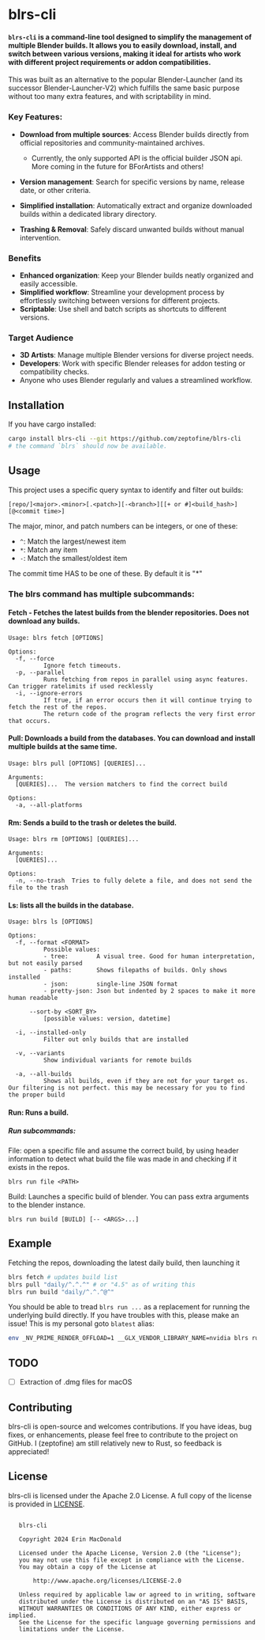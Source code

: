 # blrs-cli

#### `blrs-cli` is a command-line tool designed to simplify the management of multiple Blender builds. It allows you to easily download, install, and switch between various versions, making it ideal for artists who work with different project requirements or addon compatibilities.

This was built as an alternative to the popular Blender-Launcher (and its successor Blender-Launcher-V2) which fulfills
the same basic purpose without too many extra features, and with scriptability in mind.

### Key Features:

- **Download from multiple sources**: Access Blender builds directly from official repositories and community-maintained archives.
    - Currently, the only supported API is the official builder JSON api. More coming in the future for BForArtists and others!

- **Version management**: Search for specific versions by name, release date, or other criteria.
- **Simplified installation**: Automatically extract and organize downloaded builds within a dedicated library directory.
- **Trashing & Removal**: Safely discard unwanted builds without manual intervention.

### Benefits

- **Enhanced organization**: Keep your Blender builds neatly organized and easily accessible.
- **Simplified workflow**: Streamline your development process by effortlessly switching between versions for different projects.
- **Scriptable**: Use shell and batch scripts as shortcuts to different versions.


### Target Audience

- **3D Artists**: Manage multiple Blender versions for diverse project needs.
- **Developers**: Work with specific Blender releases for addon testing or compatibility checks.
- Anyone who uses Blender regularly and values a streamlined workflow.

## Installation
If you have cargo installed:
```sh
cargo install blrs-cli --git https://github.com/zeptofine/blrs-cli
# the command `blrs` should now be available.
```

## Usage

This project uses a specific query syntax to identify and filter out builds:
```
[repo/]<major>.<minor>[.<patch>][-<branch>][[+ or #]<build_hash>][@<commit time>]
```

The major, minor, and patch numbers can be integers, or one of these:
- `^`: Match the largest/newest item
- `*`: Match any item
- `-`: Match the smallest/oldest item

The commit time HAS to be one of these. By default it is "*"

### The blrs command has multiple subcommands:

#### Fetch - Fetches the latest builds from the blender repositories. Does not download any builds.
```
Usage: blrs fetch [OPTIONS]

Options:
  -f, --force
          Ignore fetch timeouts. 
  -p, --parallel
          Runs fetching from repos in parallel using async features. Can trigger ratelimits if used recklessly
  -i, --ignore-errors
          If true, if an error occurs then it will continue trying to fetch the rest of the repos.
          The return code of the program reflects the very first error that occurs.
```

#### Pull: Downloads a build from the databases. You can download and install multiple builds at the same time.
```
Usage: blrs pull [OPTIONS] [QUERIES]...

Arguments:
  [QUERIES]...  The version matchers to find the correct build

Options:
  -a, --all-platforms  
```

#### Rm: Sends a build to the trash or deletes the build.
```
Usage: blrs rm [OPTIONS] [QUERIES]...

Arguments:
  [QUERIES]...  

Options:
  -n, --no-trash  Tries to fully delete a file, and does not send the file to the trash
```

#### Ls: lists all the builds in the database.
```
Usage: blrs ls [OPTIONS]

Options:
  -f, --format <FORMAT>
          Possible values:
          - tree:        A visual tree. Good for human interpretation, but not easily parsed
          - paths:       Shows filepaths of builds. Only shows installed
          - json:        single-line JSON format
          - pretty-json: Json but indented by 2 spaces to make it more human readable

      --sort-by <SORT_BY>
          [possible values: version, datetime]

  -i, --installed-only
          Filter out only builds that are installed

  -v, --variants
          Show individual variants for remote builds

  -a, --all-builds
          Shows all builds, even if they are not for your target os. Our filtering is not perfect. this may be necessary for you to find the proper build
```

#### Run: Runs a build.
##### Run subcommands:

File: open a specific file and assume the correct build, by using header information to detect what build the file was made in and checking if it exists in the repos.

`blrs run file <PATH>` 

Build: Launches a specific build of blender. You can pass extra arguments to the blender instance. 

`blrs run build [BUILD] [-- <ARGS>...]`

## Example

Fetching the repos, downloading the latest daily build, then launching it

```bash
blrs fetch # updates build list
blrs pull "daily/^.^.^" # or "4.5" as of writing this 
blrs run build "daily/^.^.^@^"
```

You should be able to tread `blrs run ...` as a replacement for running the underlying build directly. If you have troubles with this, please make an issue! This is my personal goto `blatest` alias:


```bash
env _NV_PRIME_RENDER_OFFLOAD=1 __GLX_VENDOR_LIBRARY_NAME=nvidia blrs run build daily/^.^.^@^ --
```



## TODO

- [ ] Extraction of .dmg files for macOS


## Contributing

blrs-cli is open-source and welcomes contributions. If you have ideas, bug fixes, or enhancements, please feel free to contribute to the project on GitHub. I (zeptofine) am still relatively new to Rust, so feedback is appreciated!




License
---
blrs-cli is licensed under the Apache 2.0 License. A full copy of the license is provided in [LICENSE](LICENSE).

```

   blrs-cli

   Copyright 2024 Erin MacDonald

   Licensed under the Apache License, Version 2.0 (the "License");
   you may not use this file except in compliance with the License.
   You may obtain a copy of the License at

       http://www.apache.org/licenses/LICENSE-2.0

   Unless required by applicable law or agreed to in writing, software
   distributed under the License is distributed on an "AS IS" BASIS,
   WITHOUT WARRANTIES OR CONDITIONS OF ANY KIND, either express or implied.
   See the License for the specific language governing permissions and
   limitations under the License.
```
